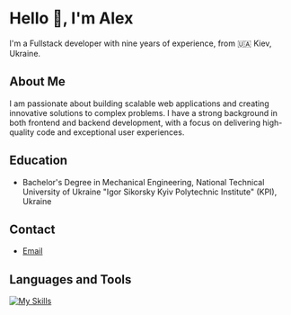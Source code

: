 # Hello 👋, I'm Alex
I'm a Fullstaсk developer with nine years of experience, from 🇺🇦 Kiev, Ukraine.

## About Me
I am passionate about building scalable web applications and creating innovative solutions to complex problems. I have a strong background in both frontend and backend development, with a focus on delivering high-quality code and exceptional user experiences.

## Education
- Bachelor's Degree in Mechanical Engineering, National Technical University of Ukraine "Igor Sikorsky Kyiv Polytechnic Institute" (KPI), Ukraine

## Contact
- [Email](mailto:moiseenko.sasha15@gmail.com)

## Languages and Tools
[![My Skills](https://skillicons.dev/icons?i=ts,vue,sass,laravel,mongodb,phpstorm,pinia,py,figma)](https://skillicons.dev)
